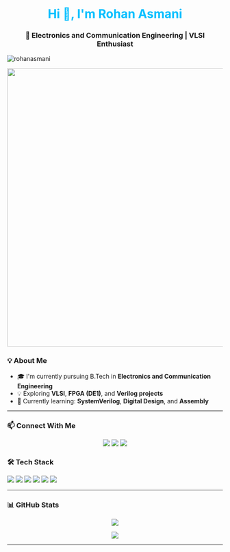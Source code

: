 <h1 align="center" style="color:#00bfff;">Hi 👋, I'm Rohan Asmani</h1>
<h3 align="center">🚀 Electronics and Communication Engineering | VLSI Enthusiast </h3>
<p align="left">
  <img src="https://komarev.com/ghpvc/?username=rohanasmani&label=Profile%20views&color=0e75b6&style=flat" alt="rohanasmani" />
</p>
<div id="header" align="center">
<img src="https://www.aimlayengg.com/wp-content/uploads/2022/08/elec-a.gif" width="650"/> <br>
</div>

### 💡 About Me

- 🎓 I'm currently pursuing B.Tech in **Electronics and Communication Engineering**  
- 💡 Exploring **VLSI**, **FPGA (DE1)**, and **Verilog projects**    
- 🌱 Currently learning: **SystemVerilog**, **Digital Design**, and **Assembly**

---
### 📫 Connect With Me

<p align="center">
  <a href="mailto:your.email@example.com"><img src="https://img.shields.io/badge/Gmail-red?style=for-the-badge&logo=gmail&logoColor=white" /></a>
  <a href="https://linkedin.com/in/yourprofile"><img src="https://img.shields.io/badge/LinkedIn-blue?style=for-the-badge&logo=linkedin&logoColor=white" /></a>
  <a href="https://github.com/rohanasmani"><img src="https://img.shields.io/badge/GitHub-000?style=for-the-badge&logo=github&logoColor=white" /></a>
</p>

### 🛠️ Tech Stack

<p align="left">
  <img src="https://img.shields.io/badge/C-blue?style=flat-square&logo=c" />
  <img src="https://img.shields.io/badge/C++-blue?style=flat-square&logo=cpp" />
  <img src="https://img.shields.io/badge/Verilog-yellow?style=flat-square&logo=verilog" />
  <img src="https://img.shields.io/badge/VHDL-blueviolet?style=flat-square" />
  <img src="https://img.shields.io/badge/SystemVerilog-orange?style=flat-square" />
  <img src="https://img.shields.io/badge/Quartus-blue?style=flat-square" />
</p>

---

### 📊 GitHub Stats

<p align="center">
  <img src="https://github-readme-stats.vercel.app/api?username=rohanasmani&show_icons=true&theme=tokyonight" />
</p>

<p align="center">
  <img src="https://github-readme-streak-stats.herokuapp.com/?user=rohanasmani&theme=tokyonight" />
</p>

---


